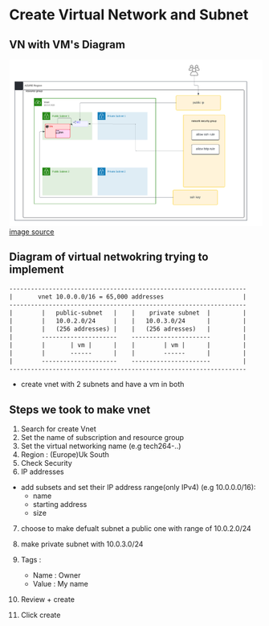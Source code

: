 # Create Virtual Network and Subnet

## VN with VM's Diagram
![cloud](/images/Cloud_architecture.png)
[image source]([/images/Cloud_architecture.png](https://lucid.app/lucidchart/2e8e8991-8471-4bed-a4e6-10e3e2881810/edit?viewport_loc=-1087%2C-1714%2C2112%2C2469%2C0_0&invitationId=inv_54f48fdd-5e6d-4a6b-86b9-5a99b590c334))

## Diagram of virtual netwokring trying to implement

```
------------------------------------------------------------------
|       vnet 10.0.0.0/16 = 65,000 addresses                      |
------------------------------------------------------------------
|        |   public-subnet   |    |    private subnet  |         |
|        |   10.0.2.0/24     |    |   10.0.3.0/24      |         |
|        |   (256 addresses) |    |   (256 adresses)   |         |
|        ---------------------    ----------------------         |
|        |       | vm |      |    |        | vm |      |         |
|        |       ------      |    |        ------      |         |
|        ---------------------    ----------------------         |
------------------------------------------------------------------
```
* create vnet with 2 subnets and have a vm in both


## Steps we took to make vnet
1. Search for create Vnet
2. Set the name of subscription and resource group
3. Set the virtual networking name (e.g tech264-..)
4. Region : (Europe)Uk South
5. Check Security 
6. IP addresses 
- add subsets and set their IP address range(only IPv4) (e.g 10.0.0.0/16): 
  - name
  - starting address
  - size
7. choose to make defualt subnet a public one with range of 10.0.2.0/24
8. make private subnet with 10.0.3.0/24
9. Tags :
   - Name : Owner
   - Value : My name

10. Review + create   
11. Click create
    
